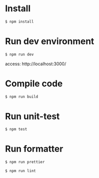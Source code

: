 # Install
```sh
$ npm install 
```

# Run dev environment
```sh
$ npm run dev
```
access: http://localhost:3000/

# Compile code
```sh
$ npm run build
```

# Run unit-test
```sh
$ npm test
```

# Run formatter
```sh
$ npm run prettier
```
```sh
$ npm run lint
```
